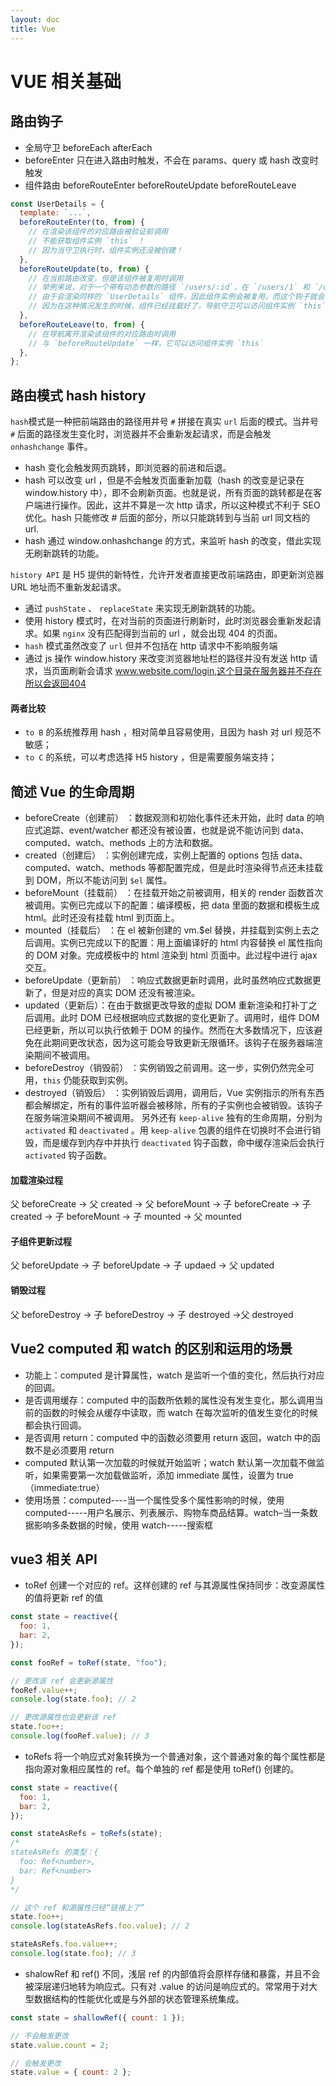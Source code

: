 ```yaml
---
layout: doc
title: Vue
---
```


# VUE 相关基础

## 路由钩子

- 全局守卫 beforeEach afterEach
- beforeEnter 只在进入路由时触发，不会在 params、query 或 hash 改变时触发
- 组件路由 beforeRouteEnter beforeRouteUpdate beforeRouteLeave

```js
const UserDetails = {
  template: `...`,
  beforeRouteEnter(to, from) {
    // 在渲染该组件的对应路由被验证前调用
    // 不能获取组件实例 `this` ！
    // 因为当守卫执行时，组件实例还没被创建！
  },
  beforeRouteUpdate(to, from) {
    // 在当前路由改变，但是该组件被复用时调用
    // 举例来说，对于一个带有动态参数的路径 `/users/:id`，在 `/users/1` 和 `/users/2` 之间跳转的时候，
    // 由于会渲染同样的 `UserDetails` 组件，因此组件实例会被复用。而这个钩子就会在这个情况下被调用。
    // 因为在这种情况发生的时候，组件已经挂载好了，导航守卫可以访问组件实例 `this`
  },
  beforeRouteLeave(to, from) {
    // 在导航离开渲染该组件的对应路由时调用
    // 与 `beforeRouteUpdate` 一样，它可以访问组件实例 `this`
  },
};
```

## 路由模式 hash history

`hash`模式是一种把前端路由的路径用井号 `#` 拼接在真实 `url` 后面的模式。当井号 `#` 后面的路径发生变化时，浏览器并不会重新发起请求，而是会触发 `onhashchange` 事件。

- hash 变化会触发网页跳转，即浏览器的前进和后退。
- hash 可以改变 url ，但是不会触发页面重新加载（hash 的改变是记录在 window.history 中），即不会刷新页面。也就是说，所有页面的跳转都是在客户端进行操作。因此，这并不算是一次 http 请求，所以这种模式不利于 SEO 优化。hash 只能修改 # 后面的部分，所以只能跳转到与当前 url 同文档的 url.
- hash 通过 window.onhashchange 的方式，来监听 hash 的改变，借此实现无刷新跳转的功能。

`history API` 是 H5 提供的新特性，允许开发者直接更改前端路由，即更新浏览器 URL 地址而不重新发起请求。

- 通过 `pushState` 、 `replaceState` 来实现无刷新跳转的功能。
- 使用 history 模式时，在对当前的页面进行刷新时，此时浏览器会重新发起请求。如果 `nginx` 没有匹配得到当前的 url ，就会出现 404 的页面。
- `hash` 模式虽然改变了 `url` 但并不包括在 http 请求中不影响服务端
- 通过 js 操作 window.history 来改变浏览器地址栏的路径并没有发送 http 请求，当页面刷新会请求 www.website.com/login,这个目录在服务器并不存在所以会返回404

#### 两者比较

- `to B` 的系统推荐用 hash ，相对简单且容易使用，且因为 hash 对 url 规范不敏感；
- `to C` 的系统，可以考虑选择 H5 history ，但是需要服务端支持；

## 简述 Vue 的生命周期

- beforeCreate（创建前） ：数据观测和初始化事件还未开始，此时 data 的响应式追踪、event/watcher 都还没有被设置，也就是说不能访问到 data、computed、watch、methods 上的方法和数据。
- created（创建后） ：实例创建完成，实例上配置的 options 包括 data、computed、watch、methods 等都配置完成，但是此时渲染得节点还未挂载到 DOM，所以不能访问到 `$el` 属性。
- beforeMount（挂载前） ：在挂载开始之前被调用，相关的 render 函数首次被调用。实例已完成以下的配置：编译模板，把 data 里面的数据和模板生成 html。此时还没有挂载 html 到页面上。
- mounted（挂载后） ：在 el 被新创建的 vm.$el 替换，并挂载到实例上去之后调用。实例已完成以下的配置：用上面编译好的 html 内容替换 el 属性指向的 DOM 对象。完成模板中的 html 渲染到 html 页面中。此过程中进行 ajax 交互。
- beforeUpdate（更新前） ：响应式数据更新时调用，此时虽然响应式数据更新了，但是对应的真实 DOM 还没有被渲染。
- updated（更新后）：在由于数据更改导致的虚拟 DOM 重新渲染和打补丁之后调用。此时 DOM 已经根据响应式数据的变化更新了。调用时，组件 DOM 已经更新，所以可以执行依赖于 DOM 的操作。然而在大多数情况下，应该避免在此期间更改状态，因为这可能会导致更新无限循环。该钩子在服务器端渲染期间不被调用。
- beforeDestroy（销毁前） ：实例销毁之前调用。这一步，实例仍然完全可用，`this` 仍能获取到实例。
- destroyed（销毁后） ：实例销毁后调用，调用后，Vue 实例指示的所有东西都会解绑定，所有的事件监听器会被移除，所有的子实例也会被销毁。该钩子在服务端渲染期间不被调用。
  另外还有 `keep-alive` 独有的生命周期，分别为 `activated` 和 `deactivated` 。用 `keep-alive` 包裹的组件在切换时不会进行销毁，而是缓存到内存中并执行 `deactivated` 钩子函数，命中缓存渲染后会执行 `activated` 钩子函数。

#### 加载渲染过程

父 beforeCreate -> 父 created -> 父 beforeMount -> 子 beforeCreate -> 子 created -> 子 beforeMount -> 子 mounted -> 父 mounted

#### 子组件更新过程

父 beforeUpdate -> 子 beforeUpdate -> 子 updaed -> 父 updated

#### 销毁过程

父 beforeDestroy -> 子 beforeDestroy -> 子 destroyed ->父 destroyed

## Vue2 computed 和 watch 的区别和运用的场景

- 功能上：computed 是计算属性，watch 是监听一个值的变化，然后执行对应的回调。
- 是否调用缓存：computed 中的函数所依赖的属性没有发生变化，那么调用当前的函数的时候会从缓存中读取，而 watch 在每次监听的值发生变化的时候都会执行回调。
- 是否调用 return：computed 中的函数必须要用 return 返回，watch 中的函数不是必须要用 return
- computed 默认第一次加载的时候就开始监听；watch 默认第一次加载不做监听，如果需要第一次加载做监听，添加 immediate 属性，设置为 true（immediate:true）
- 使用场景：computed----当一个属性受多个属性影响的时候，使用 computed-----用户名展示、列表展示、购物车商品结算。watch–当一条数据影响多条数据的时候，使用 watch-----搜索框

## vue3 相关 API

- toRef 创建一个对应的 ref。这样创建的 ref 与其源属性保持同步：改变源属性的值将更新 ref 的值

```js
const state = reactive({
  foo: 1,
  bar: 2,
});

const fooRef = toRef(state, "foo");

// 更改该 ref 会更新源属性
fooRef.value++;
console.log(state.foo); // 2

// 更改源属性也会更新该 ref
state.foo++;
console.log(fooRef.value); // 3
```

- toRefs 将一个响应式对象转换为一个普通对象，这个普通对象的每个属性都是指向源对象相应属性的 ref。每个单独的 ref 都是使用 toRef() 创建的。

```js
const state = reactive({
  foo: 1,
  bar: 2,
});

const stateAsRefs = toRefs(state);
/*
stateAsRefs 的类型：{
  foo: Ref<number>,
  bar: Ref<number>
}
*/

// 这个 ref 和源属性已经“链接上了”
state.foo++;
console.log(stateAsRefs.foo.value); // 2

stateAsRefs.foo.value++;
console.log(state.foo); // 3
```

- shalowRef 和 ref() 不同，浅层 ref 的内部值将会原样存储和暴露，并且不会被深层递归地转为响应式。只有对 .value 的访问是响应式的。常常用于对大型数据结构的性能优化或是与外部的状态管理系统集成。

```js
const state = shallowRef({ count: 1 });

// 不会触发更改
state.value.count = 2;

// 会触发更改
state.value = { count: 2 };
```
